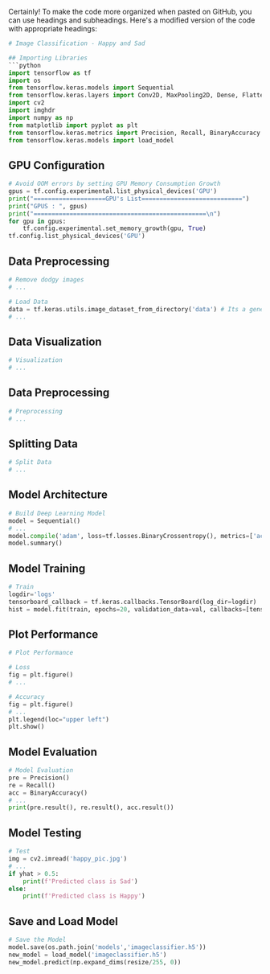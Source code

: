 Certainly! To make the code more organized when pasted on GitHub, you can use headings and subheadings. Here's a modified version of the code with appropriate headings:

```python
# Image Classification - Happy and Sad

## Importing Libraries
```python
import tensorflow as tf
import os
from tensorflow.keras.models import Sequential
from tensorflow.keras.layers import Conv2D, MaxPooling2D, Dense, Flatten, Dropout
import cv2
import imghdr
import numpy as np
from matplotlib import pyplot as plt
from tensorflow.keras.metrics import Precision, Recall, BinaryAccuracy
from tensorflow.keras.models import load_model
```

## GPU Configuration
```python
# Avoid OOM errors by setting GPU Memory Consumption Growth
gpus = tf.config.experimental.list_physical_devices('GPU')
print("====================GPU's List============================")
print("GPUS : ", gpus)
print("================================================\n")
for gpu in gpus: 
    tf.config.experimental.set_memory_growth(gpu, True)
tf.config.list_physical_devices('GPU')
```

## Data Preprocessing
```python
# Remove dodgy images
# ...

# Load Data
data = tf.keras.utils.image_dataset_from_directory('data') # Its a generator function
# ...
```

## Data Visualization
```python
# Visualization
# ...
```

## Data Preprocessing
```python
# Preprocessing
# ...
```

## Splitting Data
```python
# Split Data
# ...
```

## Model Architecture
```python
# Build Deep Learning Model
model = Sequential()
# ...
model.compile('adam', loss=tf.losses.BinaryCrossentropy(), metrics=['accuracy'])
model.summary()
```

## Model Training
```python
# Train
logdir='logs'
tensorboard_callback = tf.keras.callbacks.TensorBoard(log_dir=logdir)
hist = model.fit(train, epochs=20, validation_data=val, callbacks=[tensorboard_callback])
```

## Plot Performance
```python
# Plot Performance

# Loss
fig = plt.figure()
# ...

# Accuracy
fig = plt.figure()
# ...
plt.legend(loc="upper left")
plt.show()
```

## Model Evaluation
```python
# Model Evaluation
pre = Precision()
re = Recall()
acc = BinaryAccuracy()
# ...
print(pre.result(), re.result(), acc.result())
```

## Model Testing
```python
# Test
img = cv2.imread('happy_pic.jpg')
# ...
if yhat > 0.5: 
    print(f'Predicted class is Sad')
else:
    print(f'Predicted class is Happy')
```

## Save and Load Model
```python
# Save the Model
model.save(os.path.join('models','imageclassifier.h5'))
new_model = load_model('imageclassifier.h5')
new_model.predict(np.expand_dims(resize/255, 0))
```

